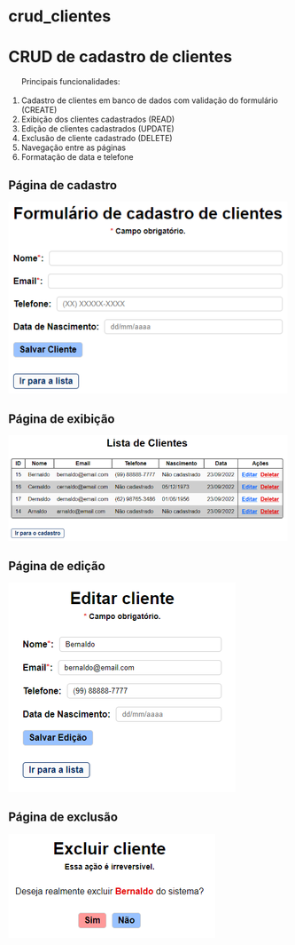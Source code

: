 # crud_clientes
<h1>CRUD de cadastro de clientes</h1>

<ol>Principais funcionalidades:<br><br>
<li>Cadastro de clientes em banco de dados com validação do formulário (CREATE)</li>
<li>Exibição dos clientes cadastrados (READ)</li>
<li>Edição de clientes cadastrados (UPDATE)</li>
<li>Exclusão de cliente cadastrado (DELETE)</li>
<li>Navegação entre as páginas</li>
<li>Formatação de data e telefone</li>
</ol>

<h2>Página de cadastro</h2>

![cadastrar_cliente](img/cadastrar_cliente.png)

<h2>Página de exibição</h2>

![clientes](img/clientes.png)

<h2>Página de edição</h2>

![editar_cliente](img/editar_cliente.png)

<h2>Página de exclusão</h2>

![excluir_cliente](img/excluir_cliente.png)
